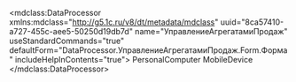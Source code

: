<?xml version="1.0" encoding="UTF-8"?>
<mdclass:DataProcessor xmlns:mdclass="http://g5.1c.ru/v8/dt/metadata/mdclass" uuid="8ca57410-a727-455c-aee5-50250d19db7d" name="УправлениеАгрегатамиПродаж" useStandardCommands="true" defaultForm="DataProcessor.УправлениеАгрегатамиПродаж.Form.Форма" includeHelpInContents="true">
  <synonym key="ru" value="Управление агрегатами продаж"/>
  <producedTypes>
    <objectType typeId="78997f44-72d9-4413-99ce-4760919eb7f6" valueTypeId="3292477f-ac4c-4816-9908-c3df23b76787"/>
    <managerType typeId="6477a536-f53a-402b-82b0-4787ea6d9d58" valueTypeId="722fab8f-d199-4e67-bb33-d76493187656"/>
  </producedTypes>
  <help>
    <pages lang="ru"/>
  </help>
  <forms uuid="943ea498-a836-4001-aab2-c5f13910662f" name="Форма">
    <usePurposes>PersonalComputer</usePurposes>
    <usePurposes>MobileDevice</usePurposes>
    <synonym key="ru" value="Форма"/>
  </forms>
</mdclass:DataProcessor>
